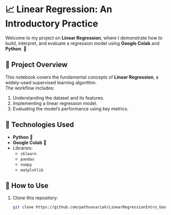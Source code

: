 # 📈 Linear Regression: An Introductory Practice  

Welcome to my project on **Linear Regression**, where I demonstrate how to build, interpret, and evaluate a regression model using **Google Colab** and **Python**. 🚀  

## 🌟 **Project Overview**  
This notebook covers the fundamental concepts of **Linear Regression**, a widely-used supervised learning algorithm.  
The workflow includes:  
1. Understanding the dataset and its features.  
2. Implementing a linear regression model.  
3. Evaluating the model’s performance using key metrics.  

## 🔧 **Technologies Used**  
- **Python** 🐍  
- **Google Colab** 📓  
- Libraries:  
  - `sklearn`  
  - `pandas`  
  - `numpy`  
  - `matplotlib`  

## 🚀 **How to Use**  
1. Clone this repository:  
   ```bash  
   git clone https://github.com/pathvasariah/LinearRegressionIntro_GoogleColab.git  
